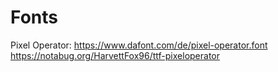 # Fonts

Pixel Operator:
https://www.dafont.com/de/pixel-operator.font
https://notabug.org/HarvettFox96/ttf-pixeloperator